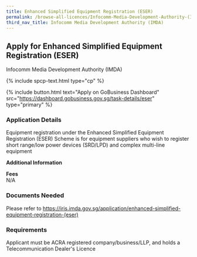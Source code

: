 ```yaml
---
title: Enhanced Simplified Equipment Registration (ESER)
permalink: /browse-all-licences/Infocomm-Media-Development-Authority-(IMDA)/Enhanced-Simplified-Equipment-Registration-(ESER)
third_nav_title: Infocomm Media Development Authority (IMDA)
---
```


## Apply for Enhanced Simplified Equipment Registration (ESER)

Infocomm Media Development Authority (IMDA)

{% include spcp-text.html type="cp" %}

{% include button.html text="Apply on GoBusiness Dashboard" src="https://dashboard.gobusiness.gov.sg/task-details/eser" type="primary" %}

<H3>Application Details</H3>

<p>Equipment registration under the Enhanced Simplified Equipment Registration (ESER) Scheme is for equipment suppliers who wish to register short range/low power devices (SRD/LPD) and complex multi-line equipment</p>

<strong>Additional Information</strong>

<p><strong>Fees</strong><br />N/A</p>

<H3>Documents Needed</H3>

Please refer to <a href="https://iris.imda.gov.sg/application/enhanced-simplified-equipment-registration-(eser)">https://iris.imda.gov.sg/application/enhanced-simplified-equipment-registration-(eser)</a>

<H3>Requirements</H3>

Applicant must be ACRA registered company/business/LLP, and holds a Telecommunication Dealer's Licence

